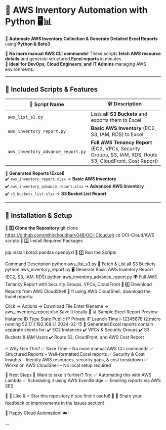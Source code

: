 # 🚀 AWS Inventory Automation with Python 🖥️📊  

📌 **Automate AWS Inventory Collection & Generate Detailed Excel Reports** using **Python & Boto3**  

🔹 **No more manual AWS CLI commands!** These scripts **fetch AWS resource details** and generate structured **Excel reports** in minutes.  
🔹 **Ideal for DevOps, Cloud Engineers, and IT Admins** managing AWS environments.

---

## 📂 **Included Scripts & Features**
| 🚀 Script Name | 🛠️ Description |
|--------------|---------------------------|
| `aws_list_s3.py` | Lists **all S3 Buckets** and exports them to Excel |
| `aws_inventory_report.py` | **Basic AWS Inventory** (EC2, S3, IAM, RDS) to Excel |
| `aws_inventory_advance_report.py` | **Full AWS Tenancy Report** (EC2, VPCs, Security Groups, S3, IAM, RDS, Route 53, CloudFront, Cost Report) |

📌 **Generated Reports (Excel)**  
✔️ `aws_inventory_report.xlsx` → **Basic AWS Inventory**  
✔️ `aws_inventory_advance_report.xlsx` → **Advanced AWS Inventory**  
✔️ `s3_buckets_list.xlsx` → **S3 Bucket List Report**  

---

## 🔧 **Installation & Setup**
🚀 **1️⃣ Clone the Repository**
git clone https://github.com/mihirchoudhary048/OCI-Cloud.git
cd OCI-Cloud/AWS scripts
🚀 2️⃣ Install Required Packages


pip install boto3 pandas openpyxl
🚀 3️⃣ Run the Scripts

Command	Description
python aws_list_s3.py	📂 Fetch & List all S3 Buckets
python aws_inventory_report.py	🖥️ Generate Basic AWS Inventory Report (EC2, S3, IAM, RDS)
python aws_inventory_advance_report.py	🌍 Full AWS Tenancy Report with Security Groups, VPCs, CloudFront
🚀 4️⃣ Download Reports from AWS CloudShell
📌 If using AWS CloudShell, download the Excel reports:

Click → Actions → Download File
Enter filename → aws_inventory_report.xlsx
Save it locally 📂
📊 Sample Excel Report Preview
Instance ID	Type	State	Public IP	Private IP	Launch Time
i-12345678	t2.micro	running	52.1.1.1	192.168.1.1	2024-02-15
📌 Generated Excel reports contain separate sheets for:
✔️ EC2 Instances
✔️ VPCs & Security Groups
✔️ S3 Buckets & IAM Users
✔️ Route 53, CloudFront, and AWS Cost Report

🔥 Why Use This?
✅ Save Time – No more manual AWS CLI commands
✅ Structured Reports – Well-formatted Excel reports
✅ Security & Cost Insights – Identify AWS resources, security gaps, & cost breakdown
✅ Works on AWS CloudShell – No local setup required

🚀 Next Steps
📌 Want to take it further? Try:
✅ Automating this with AWS Lambda
✅ Scheduling it using AWS EventBridge
✅ Emailing reports via AWS SES

📌 💙 Like & ⭐ Star this repository if you find it useful!
📌 📢 Share your feedback or improvements in the Issues section!

🚀 Happy Cloud Automation! ☁️✨

--

